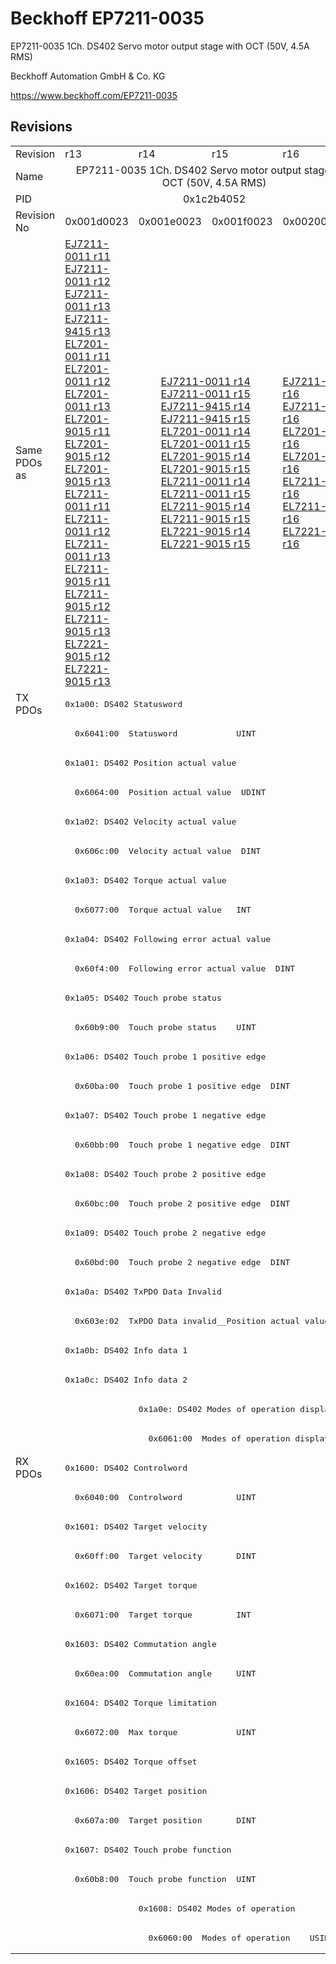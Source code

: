 # Beckhoff EP7211-0035

EP7211-0035 1Ch. DS402 Servo motor output stage with OCT (50V, 4.5A RMS)

Beckhoff Automation GmbH & Co. KG

https://www.beckhoff.com/EP7211-0035

## Revisions
<table>
<tr >
<td>Revision</td>
<td>r13</td>
<td>r14</td>
<td>r15</td>
<td>r16</td>
</tr>
<tr >
<td>Name</td>
<td colspan=4 align="center">EP7211-0035 1Ch. DS402 Servo motor output stage with OCT (50V, 4.5A RMS)</td>
</tr>
<tr >
<td>PID</td>
<td colspan=4 align="center">0x1c2b4052</td>
</tr>
<tr >
<td>Revision No</td>
<td>0x001d0023</td>
<td>0x001e0023</td>
<td>0x001f0023</td>
<td>0x00200023</td>
</tr>
<tr >
<td>Same PDOs as</td>
<td><a href="EJ7211-0011">EJ7211-0011 r11</a><br/><a href="EJ7211-0011">EJ7211-0011 r12</a><br/><a href="EJ7211-0011">EJ7211-0011 r13</a><br/><a href="EJ7211-9415">EJ7211-9415 r13</a><br/><a href="EL7201-0011">EL7201-0011 r11</a><br/><a href="EL7201-0011">EL7201-0011 r12</a><br/><a href="EL7201-0011">EL7201-0011 r13</a><br/><a href="EL7201-9015">EL7201-9015 r11</a><br/><a href="EL7201-9015">EL7201-9015 r12</a><br/><a href="EL7201-9015">EL7201-9015 r13</a><br/><a href="EL7211-0011">EL7211-0011 r11</a><br/><a href="EL7211-0011">EL7211-0011 r12</a><br/><a href="EL7211-0011">EL7211-0011 r13</a><br/><a href="EL7211-9015">EL7211-9015 r11</a><br/><a href="EL7211-9015">EL7211-9015 r12</a><br/><a href="EL7211-9015">EL7211-9015 r13</a><br/><a href="EL7221-9015">EL7221-9015 r12</a><br/><a href="EL7221-9015">EL7221-9015 r13</a></td>
<td colspan=2 align="center"><a href="EJ7211-0011">EJ7211-0011 r14</a><br/><a href="EJ7211-0011">EJ7211-0011 r15</a><br/><a href="EJ7211-9415">EJ7211-9415 r14</a><br/><a href="EJ7211-9415">EJ7211-9415 r15</a><br/><a href="EL7201-0011">EL7201-0011 r14</a><br/><a href="EL7201-0011">EL7201-0011 r15</a><br/><a href="EL7201-9015">EL7201-9015 r14</a><br/><a href="EL7201-9015">EL7201-9015 r15</a><br/><a href="EL7211-0011">EL7211-0011 r14</a><br/><a href="EL7211-0011">EL7211-0011 r15</a><br/><a href="EL7211-9015">EL7211-9015 r14</a><br/><a href="EL7211-9015">EL7211-9015 r15</a><br/><a href="EL7221-9015">EL7221-9015 r14</a><br/><a href="EL7221-9015">EL7221-9015 r15</a></td>
<td><a href="EJ7211-0011">EJ7211-0011 r16</a><br/><a href="EJ7211-9415">EJ7211-9415 r16</a><br/><a href="EL7201-0011">EL7201-0011 r16</a><br/><a href="EL7201-9015">EL7201-9015 r16</a><br/><a href="EL7211-0011">EL7211-0011 r16</a><br/><a href="EL7211-9015">EL7211-9015 r16</a><br/><a href="EL7221-9015">EL7221-9015 r16</a></td>
</tr>
<tr class="txpdo pdosection">
<td rowspan=26 valign=top>TX PDOs</td>
<td colspan=4 align="left"><pre>0x1a00: DS402 Statusword</pre></td>
<td></td>
</tr>
<tr class="txpdo">
<td colspan=4 align="left"><pre>  0x6041:00  Statusword            UINT</pre></td>
</tr>
<tr class="txpdo pdosection">
<td colspan=4 align="left"><pre>0x1a01: DS402 Position actual value</pre></td>
</tr>
<tr class="txpdo">
<td colspan=4 align="left"><pre>  0x6064:00  Position actual value  UDINT</pre></td>
</tr>
<tr class="txpdo pdosection">
<td colspan=4 align="left"><pre>0x1a02: DS402 Velocity actual value</pre></td>
</tr>
<tr class="txpdo">
<td colspan=4 align="left"><pre>  0x606c:00  Velocity actual value  DINT</pre></td>
</tr>
<tr class="txpdo pdosection">
<td colspan=4 align="left"><pre>0x1a03: DS402 Torque actual value</pre></td>
</tr>
<tr class="txpdo">
<td colspan=4 align="left"><pre>  0x6077:00  Torque actual value   INT</pre></td>
</tr>
<tr class="txpdo pdosection">
<td colspan=4 align="left"><pre>0x1a04: DS402 Following error actual value</pre></td>
</tr>
<tr class="txpdo">
<td colspan=4 align="left"><pre>  0x60f4:00  Following error actual value  DINT</pre></td>
</tr>
<tr class="txpdo pdosection">
<td colspan=4 align="left"><pre>0x1a05: DS402 Touch probe status</pre></td>
</tr>
<tr class="txpdo">
<td colspan=4 align="left"><pre>  0x60b9:00  Touch probe status    UINT</pre></td>
</tr>
<tr class="txpdo pdosection">
<td colspan=4 align="left"><pre>0x1a06: DS402 Touch probe 1 positive edge</pre></td>
</tr>
<tr class="txpdo">
<td colspan=4 align="left"><pre>  0x60ba:00  Touch probe 1 positive edge  DINT</pre></td>
</tr>
<tr class="txpdo pdosection">
<td colspan=4 align="left"><pre>0x1a07: DS402 Touch probe 1 negative edge</pre></td>
</tr>
<tr class="txpdo">
<td colspan=4 align="left"><pre>  0x60bb:00  Touch probe 1 negative edge  DINT</pre></td>
</tr>
<tr class="txpdo pdosection">
<td colspan=4 align="left"><pre>0x1a08: DS402 Touch probe 2 positive edge</pre></td>
</tr>
<tr class="txpdo">
<td colspan=4 align="left"><pre>  0x60bc:00  Touch probe 2 positive edge  DINT</pre></td>
</tr>
<tr class="txpdo pdosection">
<td colspan=4 align="left"><pre>0x1a09: DS402 Touch probe 2 negative edge</pre></td>
</tr>
<tr class="txpdo">
<td colspan=4 align="left"><pre>  0x60bd:00  Touch probe 2 negative edge  DINT</pre></td>
</tr>
<tr class="txpdo pdosection">
<td colspan=4 align="left"><pre>0x1a0a: DS402 TxPDO Data Invalid</pre></td>
</tr>
<tr class="txpdo">
<td colspan=4 align="left"><pre>  0x603e:02  TxPDO Data invalid__Position actual value  BOOL</pre></td>
</tr>
<tr class="txpdo pdosection">
<td colspan=4 align="left"><pre>0x1a0b: DS402 Info data 1</pre></td>
</tr>
<tr class="txpdo pdosection">
<td colspan=4 align="left"><pre>0x1a0c: DS402 Info data 2</pre></td>
</tr>
<tr class="txpdo pdosection">
<td></td>
<td colspan=3 align="left"><pre>0x1a0e: DS402 Modes of operation display</pre></td>
</tr>
<tr class="txpdo">
<td></td>
<td colspan=3 align="left"><pre>  0x6061:00  Modes of operation display  USINT</pre></td>
</tr>
<tr class="rxpdo pdosection">
<td rowspan=17 valign=top>RX PDOs</td>
<td colspan=4 align="left"><pre>0x1600: DS402 Controlword</pre></td>
<td></td>
</tr>
<tr class="rxpdo">
<td colspan=4 align="left"><pre>  0x6040:00  Controlword           UINT</pre></td>
</tr>
<tr class="rxpdo pdosection">
<td colspan=4 align="left"><pre>0x1601: DS402 Target velocity</pre></td>
</tr>
<tr class="rxpdo">
<td colspan=4 align="left"><pre>  0x60ff:00  Target velocity       DINT</pre></td>
</tr>
<tr class="rxpdo pdosection">
<td colspan=4 align="left"><pre>0x1602: DS402 Target torque</pre></td>
</tr>
<tr class="rxpdo">
<td colspan=4 align="left"><pre>  0x6071:00  Target torque         INT</pre></td>
</tr>
<tr class="rxpdo pdosection">
<td colspan=4 align="left"><pre>0x1603: DS402 Commutation angle</pre></td>
</tr>
<tr class="rxpdo">
<td colspan=4 align="left"><pre>  0x60ea:00  Commutation angle     UINT</pre></td>
</tr>
<tr class="rxpdo pdosection">
<td colspan=4 align="left"><pre>0x1604: DS402 Torque limitation</pre></td>
</tr>
<tr class="rxpdo">
<td colspan=4 align="left"><pre>  0x6072:00  Max torque            UINT</pre></td>
</tr>
<tr class="rxpdo pdosection">
<td colspan=4 align="left"><pre>0x1605: DS402 Torque offset</pre></td>
</tr>
<tr class="rxpdo pdosection">
<td colspan=4 align="left"><pre>0x1606: DS402 Target position</pre></td>
</tr>
<tr class="rxpdo">
<td colspan=4 align="left"><pre>  0x607a:00  Target position       DINT</pre></td>
</tr>
<tr class="rxpdo pdosection">
<td colspan=4 align="left"><pre>0x1607: DS402 Touch probe function</pre></td>
</tr>
<tr class="rxpdo">
<td colspan=4 align="left"><pre>  0x60b8:00  Touch probe function  UINT</pre></td>
</tr>
<tr class="rxpdo pdosection">
<td></td>
<td colspan=3 align="left"><pre>0x1608: DS402 Modes of operation</pre></td>
</tr>
<tr class="rxpdo">
<td></td>
<td colspan=3 align="left"><pre>  0x6060:00  Modes of operation    USINT</pre></td>
</tr>
</table>
